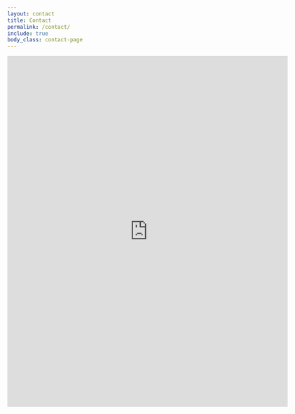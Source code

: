 ```yaml
---
layout: contact
title: Contact
permalink: /contact/
include: true
body_class: contact-page
---
```


<iframe id="contact-embed" src="https://docs.google.com/forms/d/e/1FAIpQLSdlHQnMGFTK-KS-4_bIdm3QD1cSf2HI3Ur_disvE4cmwTxQFw/viewform?embedded=true" width="640" height="800" frameborder="0" marginheight="0" marginwidth="0">Loading...</iframe>
